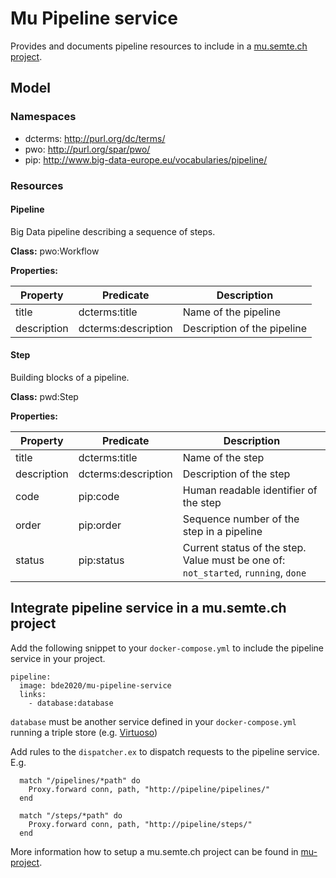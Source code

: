 # Mu Pipeline service

Provides and documents pipeline resources to include in a [mu.semte.ch project](https://mu.semte.ch/).

## Model

### Namespaces
- dcterms: http://purl.org/dc/terms/
- pwo: http://purl.org/spar/pwo/
- pip: http://www.big-data-europe.eu/vocabularies/pipeline/

### Resources
#### Pipeline
Big Data pipeline describing a sequence of steps.

**Class:** pwo:Workflow

**Properties:**

Property | Predicate | Description
--- | --- | ---
title | dcterms:title | Name of the pipeline
description | dcterms:description | Description of the pipeline

#### Step
Building blocks of a pipeline.

**Class:** pwd:Step

**Properties:**

Property | Predicate | Description
--- | --- | ---
title | dcterms:title | Name of the step
description | dcterms:description | Description of the step
code | pip:code | Human readable identifier of the step
order | pip:order | Sequence number of the step in a pipeline
status | pip:status | Current status of the step. Value must be one of: `not_started`, `running`, `done`

## Integrate pipeline service in a mu.semte.ch project
Add the following snippet to your `docker-compose.yml` to include the pipeline service in your project.

```
pipeline:
  image: bde2020/mu-pipeline-service
  links:
    - database:database
```

`database` must be another service defined in your `docker-compose.yml` running a triple store (e.g. [Virtuoso](https://hub.docker.com/r/tenforce/virtuoso/))


Add rules to the `dispatcher.ex` to dispatch requests to the pipeline service. E.g. 

```
  match "/pipelines/*path" do
    Proxy.forward conn, path, "http://pipeline/pipelines/"
  end

  match "/steps/*path" do
    Proxy.forward conn, path, "http://pipeline/steps/"
  end
```

More information how to setup a mu.semte.ch project can be found in [mu-project](https://github.com/mu-semtech/mu-project).
